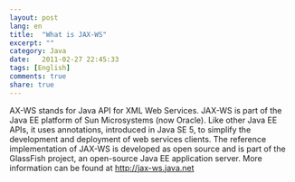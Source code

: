 ```yaml
---
layout: post
lang: en
title:  "What is JAX-WS"
excerpt: ""
category: Java
date:   2011-02-27 22:45:33
tags: [English]
comments: true
share: true
---
```


AX-WS stands for Java API for XML Web Services.
JAX-WS is part of the Java EE platform of Sun Microsystems (now Oracle). Like other Java EE APIs, it uses annotations, introduced in Java SE 5, to simplify the development and deployment of web services clients.
The reference implementation of JAX-WS is developed as open source and is part of the GlassFish project, an open-source Java EE application server.
More information can be found at http://jax-ws.java.net
